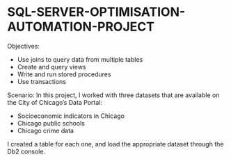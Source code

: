 # SQL-SERVER-OPTIMISATION-AUTOMATION-PROJECT
Objectives:
- Use joins to query data from multiple tables
- Create and query views
- Write and run stored procedures
- Use transactions

Scenario:
In this project, I worked with three datasets that are available on the City of Chicago’s Data Portal:
- Socioeconomic indicators in Chicago
- Chicago public schools
- Chicago crime data

I created a table for each one, and load the appropriate dataset through the Db2 console.
